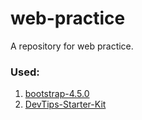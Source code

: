 # web-practice

A repository for web practice.

### Used:

1. [bootstrap-4.5.0](https://github.com/twbs/bootstrap)
1. [DevTips-Starter-Kit](https://github.com/DevTips/DevTips-Starter-Kit)